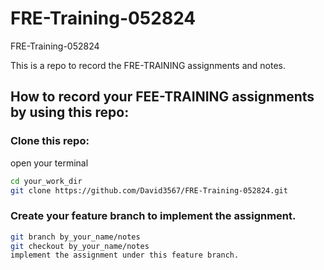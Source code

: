 # FRE-Training-052824
FRE-Training-052824

This is a repo to record the FRE-TRAINING assignments and notes.

## How to record your FEE-TRAINING assignments by using this repo:

### Clone this repo:

open your terminal

```bash
cd your_work_dir
git clone https://github.com/David3567/FRE-Training-052824.git
```

### Create your feature branch to implement the assignment.

```bash
git branch by_your_name/notes
git checkout by_your_name/notes
implement the assignment under this feature branch.
```
